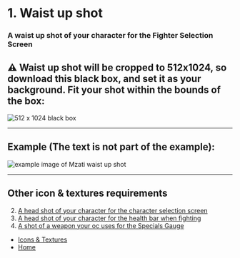 # 1. Waist up shot

### A waist up shot of your character for the Fighter Selection Screen

## ⚠️ Waist up shot will be cropped to 512x1024, so download this black box, and set it as your background. Fit your shot within the bounds of the box:

![512 x 1024 black box](https://sncommunity.github.io/req/assets/images/512x1024.jpg)

---

## Example (The text is not part of the example):

![example image of Mzati waist up shot](https://sncommunity.github.io/req/assets/images/waist-up.png)

---

## Other icon & textures requirements

<ol start="2">
<li><a href="./head-shot-selection-screen">A head shot of your character for the character selection screen</a></li>
<li><a href="./head-shot-fight-screen">A head shot of your character for the health bar when fighting</a></li>
<li><a href="./specials-gauge-weapon">A shot of a weapon your oc uses for the Specials Gauge</a></li>
</ol>

- [Icons & Textures](./icons-and-textures)
- [Home](../)
